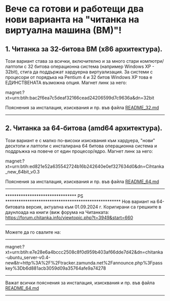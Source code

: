 # Вече са готови и работещи два нови варианта на "читанка на виртуална машина (ВМ)"!
## 1. Читанка за 32-битова ВМ (х86 архитектура).
   Този вариант става за всички, включително и за много стари компютри/лаптопи с 32 битова операционна система (например Windows XP - 32bit), стига да поддържат хардуерна виртуализация. За системи с процесори от порядъка на Pentium 4  и 32 битов Windows XP това е ЕДИНСТВЕНАТА възможна опция.
   Магнет линк за него:
   
magnet:?xt=urn:btih:bac2f6ea7c5deaf32166cead24206599d7c9636a&dn=32bit
   
   Пояснения за инсталация, изисквания и пр. във файла [README_32.md](README_32.md)
   
*****************************************************************************************************

## 2. Читанка за 64-битова (amd64 архитектура).
   Този вариант е с малко по-високи изисквания към хардуера, "нови" десктопи и лаптопи с инсталирана 64 битова операционна система и поддръжка на повече от един процесор/ядро.
   Магнет линк за него:
   
magnet:?xt=urn:btih:ed821e52a635542724b16b242640e0ef327634d0&dn=Cihtanka_new_64bit_v0.3
   
   Пояснения за инсталация, изисквания и пр. във файла [README_64.md](README_64.md)

   **************************************************************************************************
   ********************************      PS      ****************************************************
   Нов вариант на 64-битовата версия, актуална към 01.09.2024 г. Коригирани са грешките в даунлоада на книги (виж форума на Читанката: 
   https://forum.chitanka.info/viewtopic.php?t=3949&start=660 
*****************************************************************************************************
Можете да го свалите на:
*********************************************************************
magnet:?xt=urn:btih:e7e28e6a4bccc2508c8f0d959b403af66dde7d42&dn=chitanka-ubuntu_server-v0.4-new&tr=http%3A%2F%2Ftracker.zamunda.net%2Fannounce.php%3Fpasskey%3Db6d881acb3059d09a35764afe9a74278
*********************************************************************
Важат всички пояснения за инсталация, изисквания и пр. във файла [README_64.md](README_64.md)
********************************************************************************************************
